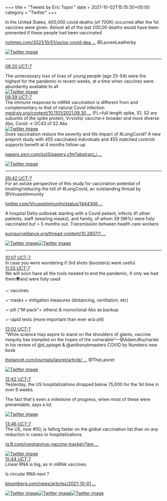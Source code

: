 +++
title = "Tweets by Eric Topol " 
date = 2021-10-02T15:15:30+00:00
category = "Twitter"
+++
<div class="thread"> 
<div class="thread-content"> 
In the United States, 400,000 covid deaths (of 700K) occurred after the 1st vaccines were given. Almost all of the last 200,00 deaths would have been prevented if these people had been vaccinated

<a href="https://www.nytimes.com/2021/10/01/us/us-covid-deaths-700k.html" target="_blank" rel="noreferer">nytimes.com/2021/10/01/us/us-covid-dea ...</a> 
 @LaurenLeatherby </div> 
<a href="/twitter/erictopol/images/FAtBWR0XsAkT1xW.jpg"  ><img src="/twitter/erictopol/images/FAtBWR0XsAkT1xW.jpg" alt="Twitter image" ></img></a><hr><div class="profile"> 
<a href="https://twitter.com/erictopol/status/1444321489528844294" target="_blank" rel="noreferer">08:20 UCT-7</a> 
</div> 
<div class="content"> 
The unnecessary loss of lives of young people (age 25-54) were the highest for the pandemic in recent weeks, at a time when vaccines were abundantly available to all </div> 
<a href="/twitter/erictopol/images/FAtCLtsXoAI69fq.jpg"  ><img src="/twitter/erictopol/images/FAtCLtsXoAI69fq.jpg" alt="Twitter image" ></img></a></div> 
<div class="tweet"> 
<div class="profile"> 
<a href="https://twitter.com/erictopol/status/1444341158377783299" target="_blank" rel="noreferer">09:39 UCT-7</a> 
</div> 
<div class="content"> 
The immune response to mRNA vaccination is different from and complementary to that of natural Covid infection <a href="https://www.medrxiv.org/content/10.1101/2021.09.30.21264363v1" target="_blank" rel="noreferer">medrxiv.org/content/10.1101/2021.09.30 ...</a> 
 (FL=full length spike, S1, S2 are subunits of the spike protein, V=visits) vaccine-&gt; broader and more diverse Abs, Covid -&gt; OC43 of S2 Abs </div> 
<a href="/twitter/erictopol/images/FAtTuUrUUAISPKs.jpg"  ><img src="/twitter/erictopol/images/FAtTuUrUUAISPKs.jpg" alt="Twitter image" ></img></a></div> 
<div class="thread"> 
<div class="thread-content"> 
Does vaccination reduce the severity and life impact of #LongCovid?  A new preprint study with 455 vaccinated individuals and 455 matched controls supports benefit at 4 months follow-up

<a href="https://papers.ssrn.com/sol3/papers.cfm?abstract_id=3932953" target="_blank" rel="noreferer">papers.ssrn.com/sol3/papers.cfm?abstract_i ...</a> 
 </div> 
<a href="/twitter/erictopol/images/FAkPPAjVcBEHMBo.jpg"  ><img src="/twitter/erictopol/images/FAkPPAjVcBEHMBo.jpg" alt="Twitter image" ></img></a><hr><div class="profile"> 
<a href="https://twitter.com/erictopol/status/1444342099130781696" target="_blank" rel="noreferer">09:42 UCT-7</a> 
</div> 
<div class="content"> 
For an astute perspective of this study for vaccination potential of treating/reducing the toll of #LongCovid, an outstanding thread by @VirusesImmunity 

<a href="https://twitter.com/VirusesImmunity/status/1444306456266825732" target="_blank" rel="noreferer">twitter.com/VirusesImmunity/status/1444306 ...</a> 
</div> 
</div> 
<div class="thread"> 
<div class="thread-content"> 
A hospital Delta outbreak starting with a Covid patient, infects 41 other: patients, staff (wearing masks), and family, of whom 39 (96%) were fully vaccinated but &gt; 5 months out. Transmission between health care workers

<a href="https://www.eurosurveillance.org/thread-content/10.2807/1560-7917.ES.2021.26.39.2100822#html_fulltext" target="_blank" rel="noreferer">eurosurveillance.org/thread-content/10.2807/1 ...</a> 
 </div> 
<a href="/twitter/erictopol/images/FAn8b63UUAQScwh.jpg"  ><img src="/twitter/erictopol/images/FAn8b63UUAQScwh.jpg" alt="Twitter image" ></img></a><a href="/twitter/erictopol/images/FAn8eCtVEAMA1ev.jpg"  ><img src="/twitter/erictopol/images/FAn8eCtVEAMA1ev.jpg" alt="Twitter image" ></img></a><hr><div class="profile"> 
<a href="https://twitter.com/erictopol/status/1444348353702100993" target="_blank" rel="noreferer">10:07 UCT-7</a> 
</div> 
<div class="content"> 
In case you were wondering if 3rd shots (boosters) were useful</div> 
</div> 
<div class="tweet"> 
<div class="profile"> 
<a href="https://twitter.com/erictopol/status/1444370039243636738" target="_blank" rel="noreferer">11:33 UCT-7</a> 
</div> 
<div class="content"> 
We will soon have all the tools needed to end the pandemic, if only we had them🌍and were fully used

✓ vaccines

✓ masks + mitigation measures (distancing, ventilation, etc)

✓ pill ("M-pack"+ others) &amp; monoclonal Abs as backup

✓ rapid tests (more important than ever w/a pill)</div> 
</div> 
<div class="tweet"> 
<div class="profile"> 
<a href="https://twitter.com/erictopol/status/1444377300217122820" target="_blank" rel="noreferer">12:02 UCT-7</a> 
</div> 
<div class="content"> 
"While science may aspire to stand on the shoulders of giants, vaccine inequity has trampled on the hopes of the vulnerable"—@AdamJKucharski in his review of @d_spiegel &amp; @anthonybmasters COVID by Numbers new book

<a href="https://www.thelancet.com/journals/lancet/article/PIIS0140-6736(21)02128-0/fulltext" target="_blank" rel="noreferer">thelancet.com/journals/lancet/article/ ...</a> 
 @TheLancet </div> 
<a href="/twitter/erictopol/images/FAt0nbrVEAICmaH.jpg"  ><img src="/twitter/erictopol/images/FAt0nbrVEAICmaH.jpg" alt="Twitter image" ></img></a></div> 
<div class="tweet"> 
<div class="profile"> 
<a href="https://twitter.com/erictopol/status/1444387380878741511" target="_blank" rel="noreferer">12:42 UCT-7</a> 
</div> 
<div class="content"> 
Yesterday, the US hospitalizations dropped below 75,000 for the 1st time in over 6 weeks

The fact that's even a milestone of progress, when most of these were preventable, says a lot. </div> 
<a href="/twitter/erictopol/images/FAt-cF0VkAAfa52.jpg"  ><img src="/twitter/erictopol/images/FAt-cF0VkAAfa52.jpg" alt="Twitter image" ></img></a></div> 
<div class="tweet"> 
<div class="profile"> 
<a href="https://twitter.com/erictopol/status/1444403434690465792" target="_blank" rel="noreferer">13:46 UCT-7</a> 
</div> 
<div class="content"> 
The US, now #50, is falling faster on the global vaccination list than on any reduction in cases or hospitalizations. 

<a href="https://ig.ft.com/coronavirus-vaccine-tracker/?areas=gbr&areas=isr&areas=usa&areas=eue&areas=can&areas=chn&areas=ind&cumulative=1&doses=total&populationAdjusted=1" target="_blank" rel="noreferer">ig.ft.com/coronavirus-vaccine-tracker/?are ...</a> 
 </div> 
<a href="/twitter/erictopol/images/FAuNGltVUAE0UKf.jpg"  ><img src="/twitter/erictopol/images/FAuNGltVUAE0UKf.jpg" alt="Twitter image" ></img></a></div> 
<div class="tweet"> 
<div class="profile"> 
<a href="https://twitter.com/erictopol/status/1444433086410747909" target="_blank" rel="noreferer">15:44 UCT-7</a> 
</div> 
<div class="content"> 
Linear RNA is big, as in mRNA vaccines

Is circular RNA next ?

<a href="https://www.bloomberg.com/news/articles/2021-10-01/can-rna-be-altered-scientists-could-bend-strands-into-circles-to-treat-cancer" target="_blank" rel="noreferer">bloomberg.com/news/articles/2021-10-01 ...</a> 
 </div> 
<a href="/twitter/erictopol/images/FAungjvVUAAxi09.jpg"  ><img src="/twitter/erictopol/images/FAungjvVUAAxi09.jpg" alt="Twitter image" ></img></a><a href="/twitter/erictopol/images/FAuoKLsVgAITpn5.jpg"  ><img src="/twitter/erictopol/images/FAuoKLsVgAITpn5.jpg" alt="Twitter image" ></img></a><a href="/twitter/erictopol/images/FAundU7UcAkwvvD.jpg"  ><img src="/twitter/erictopol/images/FAundU7UcAkwvvD.jpg" alt="Twitter image" ></img></a></div> 



